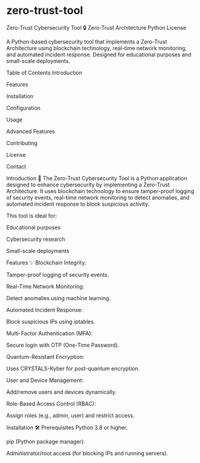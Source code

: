 # zero-trust-tool
Zero-Trust Cybersecurity Tool 🔒
Zero-Trust Architecture
Python
License

A Python-based cybersecurity tool that implements a Zero-Trust Architecture using blockchain technology, real-time network monitoring, and automated incident response. Designed for educational purposes and small-scale deployments.

Table of Contents
Introduction

Features

Installation

Configuration

Usage

Advanced Features

Contributing

License

Contact

Introduction 📖
The Zero-Trust Cybersecurity Tool is a Python application designed to enhance cybersecurity by implementing a Zero-Trust Architecture. It uses blockchain technology to ensure tamper-proof logging of security events, real-time network monitoring to detect anomalies, and automated incident response to block suspicious activity.

This tool is ideal for:

Educational purposes

Cybersecurity research

Small-scale deployments

Features ✨
Blockchain Integrity:

Tamper-proof logging of security events.

Real-Time Network Monitoring:

Detect anomalies using machine learning.

Automated Incident Response:

Block suspicious IPs using iptables.

Multi-Factor Authentication (MFA):

Secure login with OTP (One-Time Password).

Quantum-Resistant Encryption:

Uses CRYSTALS-Kyber for post-quantum encryption.

User and Device Management:

Add/remove users and devices dynamically.

Role-Based Access Control (RBAC):

Assign roles (e.g., admin, user) and restrict access.

Installation 🛠️
Prerequisites
Python 3.8 or higher.

pip (Python package manager).

Administrator/root access (for blocking IPs and running servers).
